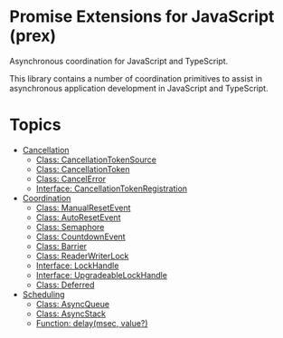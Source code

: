 <!--
Copyright (c) Microsoft Corporation.  
Licensed under the Apache License, Version 2.0.

See LICENSE file in the project root for details.
-->

# Promise Extensions for JavaScript (prex)
Asynchronous coordination for JavaScript and TypeScript.

This library contains a number of coordination primitives to assist in asynchronous application development in JavaScript and TypeScript.

# Topics
* [Cancellation](cancellation.md)
    * [Class: CancellationTokenSource](cancellation.md#class-cancellationtokensource)
    * [Class: CancellationToken](cancellation.md#class-cancellationtoken)
    * [Class: CancelError](cancellation.md#class-cancelerror)
    * [Interface: CancellationTokenRegistration](cancellation.md#interface-cancellationtokenregistration)
* [Coordination](coordination.md)
    * [Class: ManualResetEvent](coordination.md#class-manualresetevent)
    * [Class: AutoResetEvent](coordination.md#class-autoresetevent)
    * [Class: Semaphore](coordination.md#class-semaphore)
    * [Class: CountdownEvent](coordination.md#class-countdownevent)
    * [Class: Barrier](coordination.md#class-barrier)
    * [Class: ReaderWriterLock](coordination.md#class-readerwriterlock)
    * [Interface: LockHandle](coordination.md#interface-lockhandle)
    * [Interface: UpgradeableLockHandle](coordination.md#interface-upgradeablelockhandle)
    * [Class: Deferred](coordination.md#class-deferred)
* [Scheduling](scheduling.md)
    * [Class: AsyncQueue](scheduling.md#class-asyncqueue)
    * [Class: AsyncStack](scheduling.md#class-asyncstack)
    * [Function: delay(msec, value?)](scheduling.md#function-delaymsec-value)
